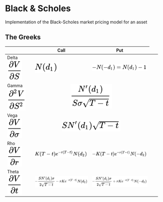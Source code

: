 # Black & Scholes
Implementation of the Black-Scholes market pricing model for an asset


## The Greeks
| | Call | Put |
|-|-|-|
|Delta <img src="./images/delta_genform.svg" />| <img src="./images/delta_callform.svg" /> | <img src="./images/delta_putform.svg" /> |
|Gamma <img src="./images/gamma_genform.svg" /> <td colspan=2 align="center"><img src="./images/gamma.svg" />
|Vega <img src="./images/vega_genform.svg" /> <td colspan=2 align="center"><img src="./images/vega.svg" />
|Rho <img src="./images/rho_genform.svg" />| <img src="./images/rho_callform.svg" /> | <img src="./images/rho_putform.svg" /> |
|Theta <img src="./images/theta_genform.svg" />| <img src="./images/theta_callform.svg" /> | <img src="./images/theta_putform.svg" /> |
